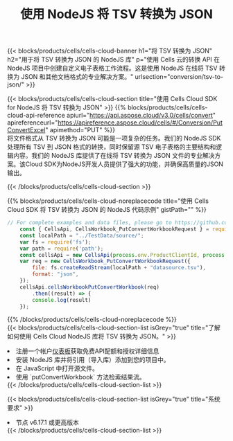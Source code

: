 ﻿---
title: 使用 NodeJS 将 TSV 转换为 JSON
description: 使用Aspose.Cells Cloud SDK for NodeJS将TSV格式文件转换为JSON格式文件。
kwords: Excel, Convert TSV to JSON, REST, NodeJS
howto: How to convert TSV to JSON using Aspose.Cells Cloud NodeJS library.
---
{{< blocks/products/cells/cells-cloud-banner h1="将 TSV 转换为 JSON" h2="用于将 TSV 转换为 JSON 的 NodeJS 库" p="使用 Cells 云的转换 API 在 NodeJS 项目中创建自定义电子表格工作流程。这是使用 NodeJS 在线将 TSV 转换为 JSON 和其他文档格式的专业解决方案。" urlsection="conversion/tsv-to-json/" >}}

{{< blocks/products/cells/cells-cloud-section title="使用 Cells Cloud SDK for NodeJS 将 TSV 转换为 JSON" >}}
{{% blocks/products/cells/cells-cloud-api-reference apiurl="https://api.aspose.cloud/v3.0/cells/convert" apireferenceurl="https://apireference.aspose.cloud/cells/#/Conversion/PutConvertExcel" apimethod="PUT" %}}
<br/>
将文件格式从 TSV 转换为 JSON 可能是一项复杂的任务。我们的 NodeJS SDK 处理所有 TSV 到 JSON 格式的转换，同时保留源 TSV 电子表格的主要结构和逻辑内容。我们的 NodeJS 库提供了在线将 TSV 转换为 JSON 文件的专业解决方案。该Cloud SDK为NodeJS开发人员提供了强大的功能，并确保高质量的JSON输出。

{{< /blocks/products/cells/cells-cloud-section >}}

{{% blocks/products/cells/cells-cloud-noreplacecode title="使用 Cells Cloud SDK 将 TSV 转换为 JSON 的 NodeJS 代码示例" gistPath="" %}}
 
```js
// For complete examples and data files, please go to https://github.com/aspose-cells-cloud/aspose-cells-cloud-node/
    const { CellsApi, CellsWorkbook_PutConvertWorkbookRequest } = require("asposecellscloud");
    const localPath = "../TestData/source/";
    var fs = require('fs');
    var path = require('path');
    const cellsApi = new CellsApi(process.env.ProductClientId, process.env.ProductClientSecret);
    var req = new CellsWorkbook_PutConvertWorkbookRequest({
        file: fs.createReadStream(localPath + "datasource.tsv"),
        format: "json",
    });
    cellsApi.cellsWorkbookPutConvertWorkbook(req)
        .then((result) => {
        console.log(result)
    });
```
 
{{% /blocks/products/cells/cells-cloud-noreplacecode %}}
<br/>
{{< blocks/products/cells/cells-cloud-section-list isGrey="true" title="了解如何使用 Cells Cloud NodeJS 库将 TSV 转换为 JSON。" >}}
<li>注册一个帐户<a href="https://dashboard.aspose.cloud/">仪表板</a>获取免费API配额和授权详细信息</li>
<li>安装 NodeJS 库并将引用（导入库）添加到您的项目中。</li>
<li>在 JavaScript 中打开源文件。</li>
<li>使用 `putConvertWorkbook` 方法检索结果流。</li>
{{< /blocks/products/cells/cells-cloud-section-list >}}

{{< blocks/products/cells/cells-cloud-section-list isGrey="true" title="系统要求" >}}
<li>节点 v6.17.1 或更高版本</li>
{{< /blocks/products/cells/cells-cloud-section-list >}}
